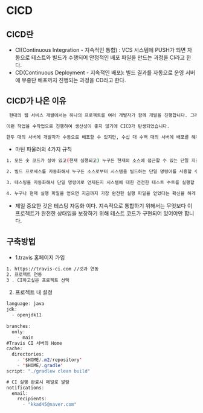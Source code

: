 # CICD

## CICD란
- CI(Continuous Integration - 지속적인 통합) : VCS 시스템에 PUSH가 되면 자동으로 테스트와 빌드가 수행되어 안정적인 배포 파일을 만드는 과정을 CI라고 한다.
- CD(Continuous Deployment - 지속적인 배포): 빌드 결과를 자동으로 운영 서버에 무중단 배포까지 진행되는 과정을 CD라고 한다.


## CICD가 나온 이유

```bash
 현대의 웹 서비스 개발에서는 하나의 프로젝트를 여러 개발자가 함께 개발을 진행합니다. 그러다 보니 각자가 개발한 코드가 합쳐야 할 때마다 큰일이였습니다. 그래서 매주 병합일을 정하여 이날은 각자가 개발한 코드를 합치는 일만 진행했습니다. 

이런 작업을 수작업으로 진행하여 생산성이 좋지 않기에 CICD가 탄생되었습니다.

한두 대의 서버에 개발자가 수동으로 배포할 수 있지만, 수십 대 수백 대의 서버에 배포를 해야 하거나 긴박하게 당장 배포를 해야 하는 상황이 오면 더는 수동으로 배포할 수가 없다.
```

- 마틴 파울러의 4가지 규칙
``` bash
1. 모든 솟 코드가 살아 있고(현재 실행되고) 누구든 현재의 소스에 접근할 수 있는 단일 지점을 유지할 것.

2. 빌드 프로세스를 자동화해서 누구든 소스로부터 시스템을 빌드하는 단일 명령어를 사용할 수 있게 할 것.

3. 테스팅을 자동화해서 단일 명령어로 언제든지 시스템에 대한 건전한 테스트 수트를 실행할 수 있게 할 것

4. 누구나 현재 실행 파일을 얻으면 지금까지 가장 완전한 실행 파일을 얻었다는 확신을 하게 할 것.
```

- 제일 중요한 것은 테스팅 자동화 이다. 지속적으로 통합하기 위해서는 무엇보다 이 프로젝트가 완전한 상태임을 보장하기 위해 테스트 코드가 구현되어 있어야만 합니다.


## 구축방법

- 1.travis 홈페이지 가입
```bash
1. https://travis-ci.com //깃과 연동
2. 프로젝트 연동
3 . CI하고싶은 프로젝트 선택
```

2. 프로젝트 내 설정

```java
language: java
jdk: 
  - openjdk11
  
branches:
  only:
    - main
#Travis CI 서버의 Home
cache:
  directories:  
    - '$HOME/.m2/repository'
    - '$HOME/.gradle'
script: "./gradlew clean build"

# CI 실행 완료시 메일로 알람
notifications: 
  email:
    recipients: 
      - "kkad45@naver.com"


```






